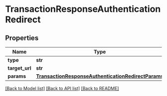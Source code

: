# TransactionResponseAuthenticationRedirect

## Properties
Name | Type | Description | Notes
------------ | ------------- | ------------- | -------------
**type** | **str** |  | [optional] 
**target_url** | **str** |  | [optional] 
**params** | [**TransactionResponseAuthenticationRedirectParams**](TransactionResponseAuthenticationRedirectParams.md) |  | [optional] 

[[Back to Model list]](../README.md#documentation-for-models) [[Back to API list]](../README.md#documentation-for-api-endpoints) [[Back to README]](../README.md)


